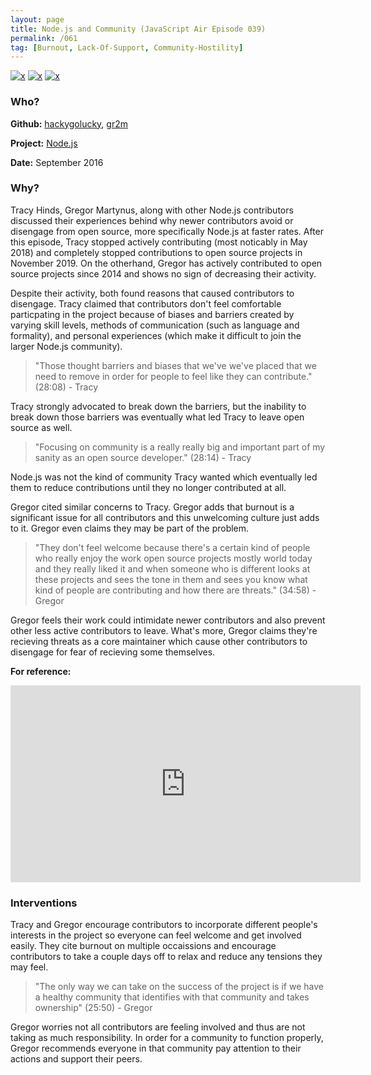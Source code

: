 ```yaml
---
layout: page
title: Node.js and Community (JavaScript Air Episode 039)
permalink: /061
tag: [Burnout, Lack-Of-Support, Community-Hostility]
---
```


[![x](https://img.shields.io/badge/-Burnout-ffa07a)](/#BT) [![x](https://img.shields.io/badge/-Lack%20of%20Support-e2062c)](/#LOS) [![x](https://img.shields.io/badge/-Community%20Hostility-red)](/#CH)

### Who?

**Github:** [hackygolucky](https://github.com/hackygolucky?tab=overview&from=2019-12-01&to=2019-12-31), [gr2m](https://github.com/gr2m)

**Project:** [Node.js](https://github.com/nodejs/node)

**Date:** September 2016

### Why?

Tracy Hinds, Gregor Martynus, along with other Node.js contributors discussed their experiences behind why newer contributors avoid or disengage from open source, more specifically Node.js at faster rates. After this episode, Tracy stopped actively contributing (most noticably in May 2018) and completely stopped contributions to open source projects in November 2019. On the otherhand, Gregor has actively contributed to open source projects since 2014 and shows no sign of decreasing their activity.

Despite their activity, both found reasons that caused contributors to disengage. Tracy claimed that contributors don't feel comfortable particpating in the project because of biases and barriers created by varying skill levels, methods of communication (such as language and formality), and personal experiences (which make it difficult to join the larger Node.js community).

> "Those thought barriers and biases that we've we've placed that we need to remove in order for people to feel like they can contribute." (28:08) - Tracy

Tracy strongly advocated to break down the barriers, but the inability to break down those barriers was eventually what led Tracy to leave open source as well.

> "Focusing on community is a really really big and important part of my sanity as an open source developer." (28:14) - Tracy

Node.js was not the kind of community Tracy wanted which eventually led them to reduce contributions until they no longer contributed at all.

Gregor cited similar concerns to Tracy. Gregor adds that burnout is a significant issue for all contributors and this unwelcoming culture just adds to it. Gregor even claims they may be part of the problem.

> "They don't feel welcome because there's a certain kind of people who really enjoy the work open source projects mostly world today and they really liked it and when someone who is different looks at these projects and sees the tone in them and sees you know what kind of people are contributing and how there are threats." (34:58) - Gregor

Gregor feels their work could intimidate newer contributors and also prevent other less active contributors to leave. What's more, Gregor claims they're recieving threats as a core maintainer which cause other contributors to disengage for fear of recieving some themselves.

**For reference:**

<iframe width="560" height="315" src="https://www.youtube.com/embed/2fMpu-yBxLM?start=1550" title="YouTube video player" frameborder="0" allow="accelerometer; autoplay; clipboard-write; encrypted-media; gyroscope; picture-in-picture" allowfullscreen></iframe>

### Interventions

Tracy and Gregor encourage contributors to incorporate different people's interests in the project so everyone can feel welcome and get involved easily. They cite burnout on multiple occaissions and encourage contributors to take a couple days off to relax and reduce any tensions they may feel.

> "The only way we can take on the success of the project is if we have a healthy community that identifies with that community and takes ownership" (25:50) - Gregor

Gregor worries not all contributors are feeling involved and thus are not taking as much responsibility. In order for a community to function properly, Gregor recommends everyone in that community pay attention to their actions and support their peers.

